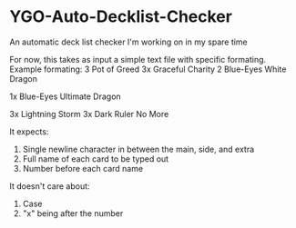 # YGO-Auto-Decklist-Checker
An automatic deck list checker I'm working on in my spare time

For now, this takes as input a simple text file with specific formating.
Example formating:
3 Pot of Greed
3x Graceful Charity
2 Blue-Eyes White Dragon

1x Blue-Eyes Ultimate Dragon

3x Lightning Storm
3x Dark Ruler No More

It expects:
1. Single newline character in between the main, side, and extra
2. Full name of each card to be typed out
3. Number before each card name

It doesn't care about:
1. Case
2. "x" being after the number